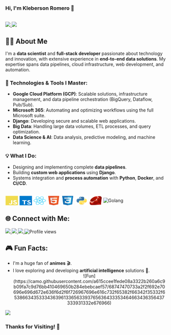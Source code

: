 ### Hi, I'm Kleberson Romero 👋 
<br>

<div>
  <a href="https://github.com/KlebersonCollab">
    <img height="180em" src="https://github-readme-stats.vercel.app/api?username=KlebersonCollab&show_icons=true&theme=react&include_all_commits=true&count_private=true"/>
    <img height="180em" src="https://github-readme-stats.vercel.app/api/top-langs/?username=KlebersonCollab&layout=compact&langs_count=7&theme=react"/>
  </a>
</div>

## 👨‍💻 About Me

I'm a **data scientist** and **full-stack developer** passionate about technology and innovation, with extensive experience in **end-to-end data solutions**. My expertise spans data pipelines, cloud infrastructure, web development, and automation.

### 🔧 Technologies & Tools I Master:

- **Google Cloud Platform (GCP)**: Scalable solutions, infrastructure management, and data pipeline orchestration (BigQuery, Dataflow, Pub/Sub).
- **Microsoft 365**: Automating and optimizing workflows using the full Microsoft suite.
- **Django**: Developing secure and scalable web applications.
- **Big Data**: Handling large data volumes, ETL processes, and query optimization.
- **Data Science & AI**: Data analysis, predictive modeling, and machine learning.

### 💡 What I Do:
- Designing and implementing complete **data pipelines**.
- Building **custom web applications** using **Django**.
- Systems integration and **process automation** with **Python**, **Docker**, and **CI/CD**.

<div style="display: inline_block"><br>
  <img align="center" alt="Js" height="30" width="40" src="https://raw.githubusercontent.com/devicons/devicon/master/icons/javascript/javascript-plain.svg">
  <img align="center" alt="Ts" height="30" width="40" src="https://raw.githubusercontent.com/devicons/devicon/master/icons/typescript/typescript-plain.svg">
  <img align="center" alt="React" height="30" width="40" src="https://raw.githubusercontent.com/devicons/devicon/master/icons/react/react-original.svg">
  <img align="center" alt="HTML" height="30" width="40" src="https://raw.githubusercontent.com/devicons/devicon/master/icons/html5/html5-original.svg">
  <img align="center" alt="CSS" height="30" width="40" src="https://raw.githubusercontent.com/devicons/devicon/master/icons/css3/css3-original.svg">
  <img align="center" alt="Python" height="30" width="40" src="https://raw.githubusercontent.com/devicons/devicon/master/icons/python/python-original.svg">
  <img align="center" alt="Ruby" height="30" width="40" src="https://raw.githubusercontent.com/devicons/devicon/master/icons/ruby/ruby-original.svg">
  <img align="center" alt="Golang" height="30" width="40" src="https://media.tenor.com/500rWqut3sMAAAAi/party-gopher.gif">
</div>

## 🌐 Connect with Me:

<div> 
  <a href="https://instagram.com/klebersonromero" target="_blank">
    <img src="https://img.shields.io/badge/-Instagram-%23E4405F?style=for-the-badge&logo=instagram&logoColor=white" target="_blank">
  </a>
  <a href="mailto:klebersondsromero@gmail.com">
    <img src="https://img.shields.io/badge/-Gmail-%23333?style=for-the-badge&logo=gmail&logoColor=white" target="_blank">
  </a>
  <a href="https://www.linkedin.com/in/kleberson-romero/" target="_blank">
    <img src="https://img.shields.io/badge/-LinkedIn-%230077B5?style=for-the-badge&logo=linkedin&logoColor=white" target="_blank">
  </a>
  <img src="https://komarev.com/ghpvc/?username=KlebersonCollab&color=green" alt="Profile views"/>
</div>

## 🎮 Fun Facts:
- I'm a huge fan of **animes** 🎬.
- I love exploring and developing **artificial intelligence** solutions 🤖.
  <div align="center">
    ![Fun](https://camo.githubusercontent.com/a615ccee1fede08a3322b260a6c9b09fa7c9d76bb410469650b284ebebcaef57/68747470733a2f2f692e70696e696d672e636f6d2f6f726967696e616c732f65382f66342f35332f65386634353334363961336563393765636433353464663436356437333931332e676966)
</div>
<div>
  <img height="180" src="https://media.tenor.com/images/505ddb5e0b0e8c3e96b66e1469ef47c1/tenor.gif">
</div>

<h3>Thanks for Visiting! 🚀</h3>
